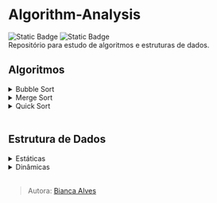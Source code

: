 # Algorithm-Analysis
<div>
  <img alt="Static Badge" src="https://img.shields.io/badge/LICEN%C3%87A-MIT-black">
  <img alt="Static Badge" src="https://img.shields.io/badge/STATUS-Em_Desenvolvimento-yellow">
</div>
Repositório para estudo de algoritmos e estruturas de dados.
<br>

## Algoritmos
<details>
  <summary markdown="span">Bubble Sort</summary>
</details>

<details>
  <summary markdown="span">Merge Sort</summary>
</details>

<details>
  <summary markdown="span">Quick Sort</summary>
</details>
<br>

## Estrutura de Dados
<details>
  <summary markdown="span">Estáticas</summary>
  <details>
    <summary markdown="span">Array</summary>
  </details>
</details>

<details>
  <summary markdown="span">Dinâmicas</summary>
  <details>
    <summary markdown="span">ArrayList</summary>
  </details>
  
  <details>
    <summary markdown="span">LinkedList</summary>
  </details>

 <details>
   <summary markdown="span">Tree</summary>
  </details>
</details>
<br>

> Autora: [Bianca Alves](https://github.com/Bialves) 
